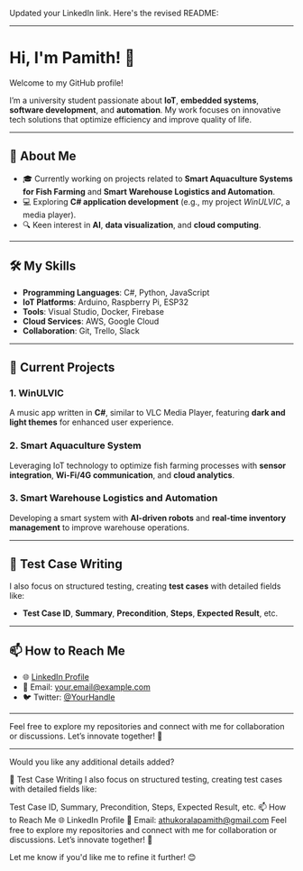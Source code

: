 Updated your LinkedIn link. Here's the revised README:

---

# Hi, I'm Pamith! 👋  

Welcome to my GitHub profile!  

I’m a university student passionate about **IoT**, **embedded systems**, **software development**, and **automation**. My work focuses on innovative tech solutions that optimize efficiency and improve quality of life.  

---

## 🌟 **About Me**  

- 🎓 Currently working on projects related to **Smart Aquaculture Systems for Fish Farming** and **Smart Warehouse Logistics and Automation**.  
- 💻 Exploring **C# application development** (e.g., my project *WinULVIC*, a media player).  
- 🔍 Keen interest in **AI**, **data visualization**, and **cloud computing**.  

---

## 🛠 **My Skills**  

- **Programming Languages**: C#, Python, JavaScript  
- **IoT Platforms**: Arduino, Raspberry Pi, ESP32  
- **Tools**: Visual Studio, Docker, Firebase  
- **Cloud Services**: AWS, Google Cloud  
- **Collaboration**: Git, Trello, Slack  

---

## 📌 **Current Projects**  

### 1. **WinULVIC**  
A music app written in **C#**, similar to VLC Media Player, featuring **dark and light themes** for enhanced user experience.

### 2. **Smart Aquaculture System**  
Leveraging IoT technology to optimize fish farming processes with **sensor integration**, **Wi-Fi/4G communication**, and **cloud analytics**.  

### 3. **Smart Warehouse Logistics and Automation**  
Developing a smart system with **AI-driven robots** and **real-time inventory management** to improve warehouse operations.  

---

## 📝 **Test Case Writing**  
I also focus on structured testing, creating **test cases** with detailed fields like:  
- **Test Case ID**, **Summary**, **Precondition**, **Steps**, **Expected Result**, etc.  

---

## 📫 **How to Reach Me**  

- 🌐 [LinkedIn Profile](https://www.linkedin.com/in/pamith-methdula-a19a77282/)  
- 📧 Email: your.email@example.com  
- 🐦 Twitter: [@YourHandle](#)  

---

Feel free to explore my repositories and connect with me for collaboration or discussions. Let’s innovate together! 🚀  

--- 

Would you like any additional details added?

📝 Test Case Writing
I also focus on structured testing, creating test cases with detailed fields like:

Test Case ID, Summary, Precondition, Steps, Expected Result, etc.
📫 How to Reach Me
🌐 LinkedIn Profile
📧 Email: athukoralapamith@gmail.com
Feel free to explore my repositories and connect with me for collaboration or discussions. Let’s innovate together! 🚀

Let me know if you'd like me to refine it further! 😊
